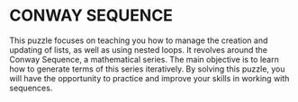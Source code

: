 # CONWAY SEQUENCE

This puzzle focuses on teaching you how to manage the creation and updating of lists, as well as using nested loops. It revolves around the Conway Sequence, a mathematical series. The main objective is to learn how to generate terms of this series iteratively. By solving this puzzle, you will have the opportunity to practice and improve your skills in working with sequences.
